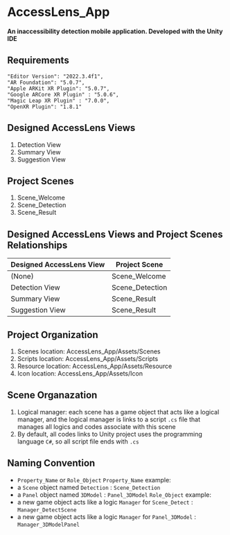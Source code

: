 # AccessLens_App
<strong>An inaccessibility detection mobile application. Developed with the Unity IDE </strong>

## Requirements  
    "Editor Version": "2022.3.4f1",
    "AR Foundation": "5.0.7",
    "Apple ARKit XR Plugin": "5.0.7",
    "Google ARCore XR Plugin" : "5.0.6",
    "Magic Leap XR Plugin" : "7.0.0", 
    "OpenXR Plugin": "1.8.1"

## Designed AccessLens Views
1. Detection View
2. Summary View
3. Suggestion View

## Project Scenes
1. Scene_Welcome
2. Scene_Detection
3. Scene_Result

## Designed AccessLens Views and Project Scenes Relationships
| Designed AccessLens View  |        Project Scene      |
| ------------------------- | ------------------------- |
| (None)                    | Scene_Welcome             |
| Detection View            | Scene_Detection           |
| Summary View              | Scene_Result              |
| Suggestion View           | Scene_Result              |


## Project Organization
1. Scenes location: AccessLens_App/Assets/Scenes
2. Scripts location: AccessLens_App/Assets/Scripts
3. Resource location: AccessLens_App/Assets/Resource
4. Icon location: AccessLens_App/Assets/Icon

## Scene Organazation
1. Logical manager: each scene has a game object that acts like a logical manager, and the logical manager is links to a script `.cs` file  that manages all logics and codes associate with this scene
2. By default, all codes links to Unity project uses the programming language `C#`, so all script file ends with `.cs`

## Naming Convention
* `Property_Name` or `Role_Object`
`Property_Name` example:
* a `Scene` object named `Detection` : `Scene_Detection`
* a `Panel` object named `3DModel` : `Panel_3DModel`
`Role_Object` example:
* a new game object acts like a logic `Manager` for `Scene_Detect` : `Manager_DetectScene`
* a new game object acts like a logic `Manager` for `Panel_3DModel` : `Manager_3DModelPanel`
